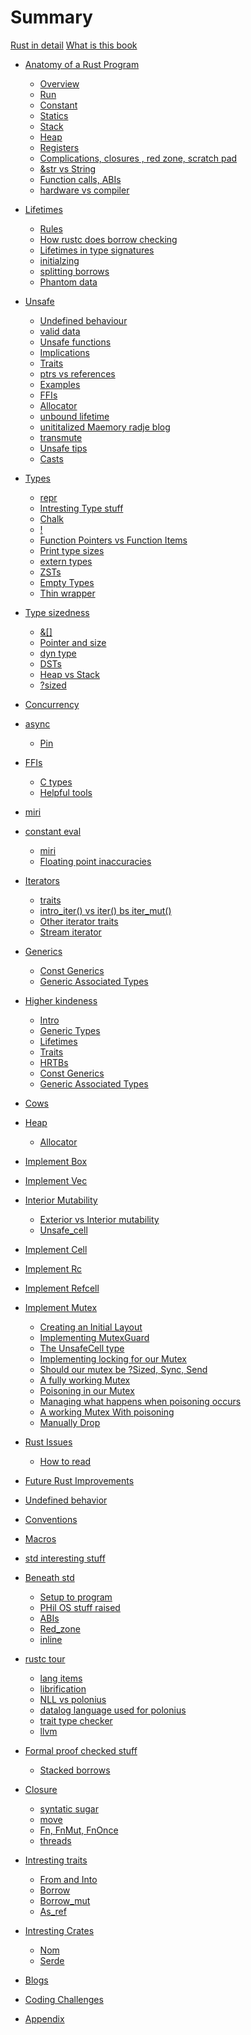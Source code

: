 # Summary

[Rust in detail](index.md)
[What is this book](Prefix/what_is_this_book.md)


- [Anatomy of a Rust Program](ch01/intro_anatomy.md)
  - [Overview](ch01/overview.md)
  - [Run](ch01/exec.md)
  - [Constant](ch01/constant.md)
  - [Statics](ch01/statics.md)
  - [Stack](ch01/stack.md)
  - [Heap](ch01/heap.md)
  - [Registers]()
  - [Complications, closures , red zone, scratch pad]()
  - [&str vs String]()
  - [Function calls, ABIs](ch01/function_calls.md)
  - [hardware vs compiler](ch01/hardware_vs_compiler.md)


- [Lifetimes](ch02/intro_lifetimes.md)
  - [Rules]()
  - [How rustc does borrow checking]()
  - [Lifetimes in type signatures]()
  - [initialzing]()
  - [splitting borrows]()
  - [Phantom data]()


- [Unsafe](ch03/intro_unsafe.md)
  - [Undefined behaviour]()
  - [valid data]()
  - [Unsafe functions]()
  - [Implications]()
  - [Traits]()
  - [ptrs vs references]()
  - [Examples]()
  - [FFIs]()
  - [Allocator]()
  - [unbound lifetime]()
  - [unititalized Maemory radje blog]()
  - [transmute]()
  - [Unsafe tips]()
  - [Casts]()


- [Types](ch04/intro_types.md)
  - [repr]()
  - [Intresting Type stuff]()
  - [Chalk]()
  - [!]()
  - [Function Pointers vs Function Items]()
  - [Print type sizes]()
  - [extern types]()
  - [ZSTs]()
  - [Empty Types]()
  - [Thin wrapper]()
  
- [Type sizedness](ch05/intro_type_sizedness.md)
  - [&[]]()
  - [Pointer and size]()
  - [dyn type]()
  - [DSTs]()
  - [Heap vs Stack]()
  - [?sized]()
 
  
- [Concurrency](ch06/intro_concur.md)

- [async](ch07/intro_async.md)
  - [Pin]()
  
- [FFIs](ch08/intro_FFIs.md)
  - [C types]()
  - [Helpful tools]()

- [miri](ch09/intro_miri.md)

- [constant eval](ch10/intro_const_eval.md)
  - [miri]()
  - [Floating point inaccuracies]()

- [Iterators](ch11/intro_iterators.md)
  - [traits]()
  - [intro_iter() vs iter() bs iter_mut()]()
  - [Other iterator traits]()
  - [Stream iterator]()
  
- [Generics](ch12/intro_generics.md)
  - [Const Generics]()
  - [Generic Associated Types]()
  
- [Higher kindeness](ch13/intro_high_kind.md)
  - [Intro]()
  - [Generic Types]()
  - [Lifetimes]()
  - [Traits]()
  - [HRTBs]()
  - [Const Generics]()
  - [Generic Associated Types]()
  
- [Cows](ch14/intro_cows.md)

- [Heap](ch15/intro_heap.md)
  - [Allocator]()

- [Implement Box](ch16/intro_impl_box.md)

- [Implement Vec](ch17/intro_impl_vec.md)


- [Interior Mutability](ch18/intro_inter_mut.md)
  - [Exterior vs Interior mutability]()
  - [Unsafe_cell]()
  
  
- [Implement Cell](ch19/intro_impl_cell.md)

- [Implement Rc](ch20/intro_impl_rc.md)

- [Implement Refcell](ch21/intro_impl_refcell.md)

- [Implement Mutex](ch22/intro_impl_mutex.md)
  - [Creating an Initial Layout](ch22/impl_mutex_initial_layout.md)
  - [Implementing MutexGuard](ch22/impl_mutex_guard.md)
  - [The UnsafeCell type](ch22/impl_mutex_unsafe_cell.md)
  - [Implementing locking for our Mutex](ch22/impl_mutex_locking.md)
  - [Should our mutex be ?Sized, Sync, Send](ch22/impl_mutex_auto_traits.md)
  - [A fully working Mutex](ch22/impl_mutex_review_no_poison.md)
  - [Poisoning in our Mutex](ch22/impl_mutex_poison.md)
  - [Managing what happens when poisoning occurs](ch22/impl_mutex_poison_error.md)
  - [A working Mutex With poisoning](ch22/impl_mutex_final.md)
  - [Manually Drop]()

- [Rust Issues]()
  - [How to read]()

- [Future Rust Improvements]()

- [Undefined behavior]()

- [Conventions]()

- [Macros]()

- [std interesting stuff]()

- [Beneath std]()
  - [Setup to program]()
  - [PHil OS stuff raised]()
  - [ABIs]()
  - [Red_zone]()
  - [inline]()
  
- [rustc tour]()
  - [lang items]()
  - [librification]()
  - [NLL vs polonius]()
  - [datalog language used for polonius]()
  - [trait type checker]()
  - [llvm]()
  
- [Formal proof checked stuff]()
  - [Stacked borrows]()

- [Closure]()
  - [syntatic sugar]()
  - [move]()
  - [Fn, FnMut, FnOnce]()
  - [threads]()

- [Intresting traits]()
  - [From and Into]()
  - [Borrow]()
  - [Borrow_mut]()
  - [As_ref]()
 
- [Intresting Crates]()
  - [Nom]()
  - [Serde]()
  
- [Blogs]()
  
- [Coding Challenges]()

- [Appendix]()
 

